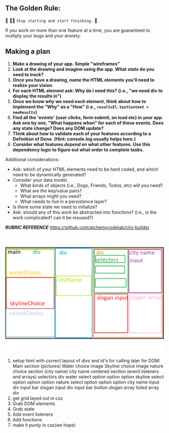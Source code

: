 ## The Golden Rule: 

🦸 🦸‍♂️ `Stop starting and start finishing.` 🏁

If you work on more than one feature at a time, you are guaranteed to multiply your bugs and your anxiety.

## Making a plan

1) **Make a drawing of your app. Simple "wireframes"** 
1) **Look at the drawing and imagine using the app. What _state_ do you need to track?** 
1) **Once you have a drawing, name the HTML elements you'll need to realize your vision**
1) **For each HTML element ask: Why do I need this? (i.e., "we need div to display the results in")** 
1) **Once we know _why_ we need each element, think about how to implement the "Why" as a "How" (i.e., `resultsEl.textContent = newResults`)**
1) **Find all the 'events' (user clicks, form submit, on load etc) in your app. Ask one by one, "What happens when" for each of these events. Does any state change? Does any DOM update?**
1) **Think about how to validate each of your features according to a Definition of Done. (Hint: console.log usually helps here.)**
1) **Consider what features _depend_ on what other features. Use this dependency logic to figure out what order to complete tasks.**

Additional considerations:
- Ask: which of your HTML elements need to be hard coded, and which need to be dynamically generated?
- Consider your data model. 
  - What kinds of objects (i.e., Dogs, Friends, Todos, etc) will you need? 
  - What are the key/value pairs? 
  - What arrays might you need? 
  - What needs to live in a persistence layer?
- Is there some state we need to initialize?
- Ask: should any of this work be abstracted into functions? (i.e., is the work complicated? can it be resused?)

___***RUBRIC REFERENCE***___ https://github.com/alchemycodelab/city-builder

![wireframe](/assets/Untitled.png "my wireframe plan")

1. setup html with correct layout of divs and id's for calling later for DOM:
    Main
      section (pictures)
        Water choice image
        Skyline choice image
        nature choice
      section (city name)
        city name centered
      section (event listeners and arrays)
        selectors div
          water select
            option
            option
            option
          skyline select
            option
            option
            option
          nature select
            option
            option
            option
        city name input div
          input bar
        slogan input div
          input bar
          button
        slogan array listed
          array div
2. get grid layed out in css
3. Grab DOM elements
4. Grab state
5. Add event listeners
6. Add functions
7. make it purdy in css(we hope)